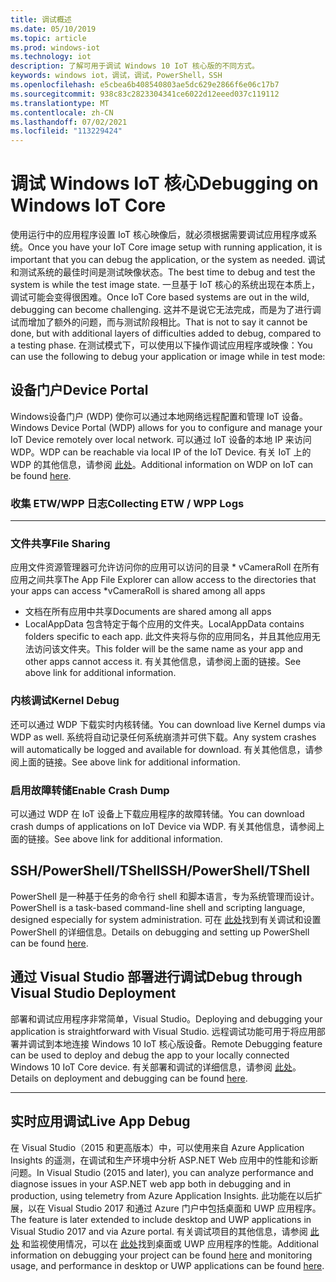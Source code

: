 ```yaml
---
title: 调试概述
ms.date: 05/10/2019
ms.topic: article
ms.prod: windows-iot
ms.technology: iot
description: 了解可用于调试 Windows 10 IoT 核心版的不同方式。
keywords: windows iot，调试，调试，PowerShell，SSH
ms.openlocfilehash: e5cbea6b408540803ae5dc629e2866f6e06c17b7
ms.sourcegitcommit: 938c83c2823304341ce6022d12eeed037c119112
ms.translationtype: MT
ms.contentlocale: zh-CN
ms.lasthandoff: 07/02/2021
ms.locfileid: "113229424"
---
```

# <a name="debugging-on-windows-iot-core"></a><span data-ttu-id="399f3-104">调试 Windows IoT 核心</span><span class="sxs-lookup"><span data-stu-id="399f3-104">Debugging on Windows IoT Core</span></span>
<span data-ttu-id="399f3-105">使用运行中的应用程序设置 IoT 核心映像后，就必须根据需要调试应用程序或系统。</span><span class="sxs-lookup"><span data-stu-id="399f3-105">Once you have your IoT Core image setup with running application, it is important that you can debug the application, or the system as needed.</span></span> <span data-ttu-id="399f3-106">调试和测试系统的最佳时间是测试映像状态。</span><span class="sxs-lookup"><span data-stu-id="399f3-106">The best time to debug and test the system is while the test image state.</span></span> <span data-ttu-id="399f3-107">一旦基于 IoT 核心的系统出现在本质上，调试可能会变得很困难。</span><span class="sxs-lookup"><span data-stu-id="399f3-107">Once IoT Core based systems are out in the wild, debugging can become challenging.</span></span> <span data-ttu-id="399f3-108">这并不是说它无法完成，而是为了进行调试而增加了额外的问题，而与测试阶段相比。</span><span class="sxs-lookup"><span data-stu-id="399f3-108">That is not to say it cannot be done, but with additional layers of difficulties added to debug, compared to a testing phase.</span></span> <span data-ttu-id="399f3-109">在测试模式下，可以使用以下操作调试应用程序或映像：</span><span class="sxs-lookup"><span data-stu-id="399f3-109">You can use the following to debug your application or image while in test mode:</span></span>

## <a name="device-portal"></a><span data-ttu-id="399f3-110">设备门户</span><span class="sxs-lookup"><span data-stu-id="399f3-110">Device Portal</span></span>
<span data-ttu-id="399f3-111">Windows设备门户 (WDP) 使你可以通过本地网络远程配置和管理 IoT 设备。</span><span class="sxs-lookup"><span data-stu-id="399f3-111">Windows Device Portal (WDP) allows for you to configure and manage your IoT Device remotely over local network.</span></span> <span data-ttu-id="399f3-112">可以通过 IoT 设备的本地 IP 来访问 WDP。</span><span class="sxs-lookup"><span data-stu-id="399f3-112">WDP can be reachable via local IP of the IoT Device.</span></span> <span data-ttu-id="399f3-113">有关 IoT 上的 WDP 的其他信息，请参阅 [此处](https://docs.microsoft.com/windows/iot-core/manage-your-device/DevicePortal)。</span><span class="sxs-lookup"><span data-stu-id="399f3-113">Additional information on WDP on IoT can be found [here](https://docs.microsoft.com/windows/iot-core/manage-your-device/DevicePortal).</span></span>

### <a name="collecting-etw--wpp-logs"></a><span data-ttu-id="399f3-114">收集 ETW/WPP 日志</span><span class="sxs-lookup"><span data-stu-id="399f3-114">Collecting ETW / WPP Logs</span></span>
-----

### <a name="file-sharing"></a><span data-ttu-id="399f3-115">文件共享</span><span class="sxs-lookup"><span data-stu-id="399f3-115">File Sharing</span></span>
<span data-ttu-id="399f3-116">应用文件资源管理器可允许访问你的应用可以访问的目录 \* vCameraRoll 在所有应用之间共享</span><span class="sxs-lookup"><span data-stu-id="399f3-116">The App File Explorer can allow access to the directories that your apps can access \*vCameraRoll is shared among all apps</span></span>
* <span data-ttu-id="399f3-117">文档在所有应用中共享</span><span class="sxs-lookup"><span data-stu-id="399f3-117">Documents are shared among all apps</span></span>
* <span data-ttu-id="399f3-118">LocalAppData 包含特定于每个应用的文件夹。</span><span class="sxs-lookup"><span data-stu-id="399f3-118">LocalAppData contains folders specific to each app.</span></span> <span data-ttu-id="399f3-119">此文件夹将与你的应用同名，并且其他应用无法访问该文件夹。</span><span class="sxs-lookup"><span data-stu-id="399f3-119">This folder will be the same name as your app and other apps cannot access it.</span></span>
<span data-ttu-id="399f3-120">有关其他信息，请参阅上面的链接。</span><span class="sxs-lookup"><span data-stu-id="399f3-120">See above link for additional information.</span></span>

### <a name="kernel-debug"></a><span data-ttu-id="399f3-121">内核调试</span><span class="sxs-lookup"><span data-stu-id="399f3-121">Kernel Debug</span></span>
<span data-ttu-id="399f3-122">还可以通过 WDP 下载实时内核转储。</span><span class="sxs-lookup"><span data-stu-id="399f3-122">You can download live Kernel dumps via WDP as well.</span></span> <span data-ttu-id="399f3-123">系统将自动记录任何系统崩溃并可供下载。</span><span class="sxs-lookup"><span data-stu-id="399f3-123">Any system crashes will automatically be logged and available for download.</span></span> <span data-ttu-id="399f3-124">有关其他信息，请参阅上面的链接。</span><span class="sxs-lookup"><span data-stu-id="399f3-124">See above link for additional information.</span></span>

### <a name="enable-crash-dump"></a><span data-ttu-id="399f3-125">启用故障转储</span><span class="sxs-lookup"><span data-stu-id="399f3-125">Enable Crash Dump</span></span>
<span data-ttu-id="399f3-126">可以通过 WDP 在 IoT 设备上下载应用程序的故障转储。</span><span class="sxs-lookup"><span data-stu-id="399f3-126">You can download crash dumps of applications on IoT Device via WDP.</span></span> <span data-ttu-id="399f3-127">有关其他信息，请参阅上面的链接。</span><span class="sxs-lookup"><span data-stu-id="399f3-127">See above link for additional information.</span></span>

## <a name="sshpowershelltshell"></a><span data-ttu-id="399f3-128">SSH/PowerShell/TShell</span><span class="sxs-lookup"><span data-stu-id="399f3-128">SSH/PowerShell/TShell</span></span>
<span data-ttu-id="399f3-129">PowerShell 是一种基于任务的命令行 shell 和脚本语言，专为系统管理而设计。</span><span class="sxs-lookup"><span data-stu-id="399f3-129">PowerShell is a task-based command-line shell and scripting language, designed especially for system administration.</span></span> <span data-ttu-id="399f3-130">可在 [此处](../connect-your-device/powershell.md)找到有关调试和设置 PowerShell 的详细信息。</span><span class="sxs-lookup"><span data-stu-id="399f3-130">Details on debugging and setting up PowerShell can be found [here](../connect-your-device/powershell.md).</span></span>

## <a name="debug-through-visual-studio-deployment"></a><span data-ttu-id="399f3-131">通过 Visual Studio 部署进行调试</span><span class="sxs-lookup"><span data-stu-id="399f3-131">Debug through Visual Studio Deployment</span></span>
<span data-ttu-id="399f3-132">部署和调试应用程序非常简单，Visual Studio。</span><span class="sxs-lookup"><span data-stu-id="399f3-132">Deploying and debugging your application is straightforward with Visual Studio.</span></span> <span data-ttu-id="399f3-133">远程调试功能可用于将应用部署并调试到本地连接 Windows 10 IoT 核心版设备。</span><span class="sxs-lookup"><span data-stu-id="399f3-133">Remote Debugging feature can be used to deploy and debug the app to your locally connected Windows 10 IoT Core device.</span></span> <span data-ttu-id="399f3-134">有关部署和调试的详细信息，请参阅 [此处](../develop-your-app/RemoteDebugging.md)。</span><span class="sxs-lookup"><span data-stu-id="399f3-134">Details on deployment and debugging can be found [here](../develop-your-app/RemoteDebugging.md).</span></span>

-----
## <a name="live-app-debug"></a><span data-ttu-id="399f3-135">实时应用调试</span><span class="sxs-lookup"><span data-stu-id="399f3-135">Live App Debug</span></span>
<span data-ttu-id="399f3-136">在 Visual Studio（2015 和更高版本）中，可以使用来自 Azure Application Insights 的遥测，在调试和生产环境中分析 ASP.NET Web 应用中的性能和诊断问题。</span><span class="sxs-lookup"><span data-stu-id="399f3-136">In Visual Studio (2015 and later), you can analyze performance and diagnose issues in your ASP.NET web app both in debugging and in production, using telemetry from Azure Application Insights.</span></span> <span data-ttu-id="399f3-137">此功能在以后扩展，以在 Visual Studio 2017 和通过 Azure 门户中包括桌面和 UWP 应用程序。</span><span class="sxs-lookup"><span data-stu-id="399f3-137">The feature is later extended to include desktop and UWP applications in Visual Studio 2017 and via Azure portal.</span></span> <span data-ttu-id="399f3-138">有关调试项目的其他信息，请参阅 [此处](https://docs.microsoft.com/azure/azure-monitor/app/visual-studio) 和监视使用情况，可以在 [此处](https://docs.microsoft.com/azure/azure-monitor/app/windows-desktop)找到桌面或 UWP 应用程序的性能。</span><span class="sxs-lookup"><span data-stu-id="399f3-138">Additional information on debugging your project can be found [here](https://docs.microsoft.com/azure/azure-monitor/app/visual-studio) and monitoring usage, and performance in desktop or UWP applications can be found [here](https://docs.microsoft.com/azure/azure-monitor/app/windows-desktop).</span></span>

